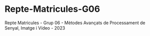 # Repte-Matricules-G06
Repte Matricules - Grup 06 - Mètodes Avançats de Processament de Senyal, Imatge i Vídeo - 2023
